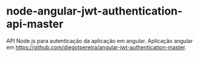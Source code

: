 # node-angular-jwt-authentication-api-master
API Node.js para autenticação da aplicação em angular.
Aplicação angular em https://github.com/diegotpereira/angular-jwt-authentication-master.

